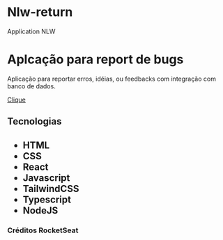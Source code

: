 # Nlw-return
Application NLW 

<h1>Aplcação para report de bugs</h1>

<p> Aplicação para reportar erros, idéias, ou feedbacks com integração com banco de dados.</p>

<a href="https://nlw-return-impulse-91q5svpks-hamiceis.vercel.app/" target="_blank"/>Clique</a>

<h2>Tecnologias<h2/>
  <ul>
     <li>HTML</li>
     <li>CSS</li>
    <li>React</li>
     <li>Javascript</li>
    <li>TailwindCSS</li>
    <li>Typescript</li>
     <li>NodeJS</li>
  </ul>

  
  <h3>Créditos RocketSeat </h3>

